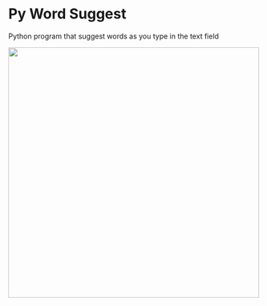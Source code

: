 <h1> Py Word Suggest</h1>
<p>Python program that suggest words as you type in the text field</p>
<img src="" height="500px" width="auto"/>
